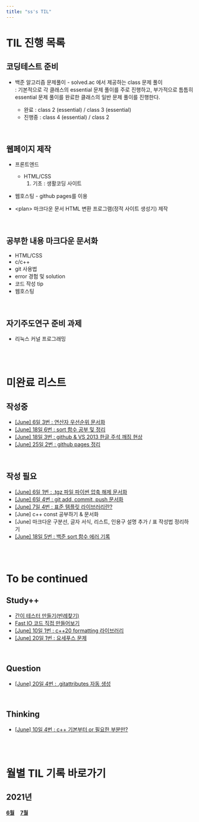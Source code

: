 ```yaml
---
title: "ss's TIL"
---
```


# TIL 진행 목록
## 코딩테스트 준비
* 백준 알고리즘 문제풀이 - solved&#46;ac 에서 제공하는 class 문제 풀이  
: 기본적으로 각 클래스의 essential 문제 풀이를 주로 진행하고, 부가적으로 틈틈히 essential 문제 풀이를 완료한 클래스의 일반 문제 풀이를 진행한다.

    * 완료 : class 2 (essential) / class 3 (essential)
    * 진행중 : class 4 (essential) / class 2 

<br>

## 웹페이지 제작
* 프론트엔드
    * HTML/CSS
        1. 기초 : 생활코딩 사이트  

* 웹호스팅 - github pages를 이용

* &lt;plan> 마크다운 문서 HTML 변환 프로그램(정적 사이트 생성기) 제작

<br>

## 공부한 내용 마크다운 문서화
* HTML/CSS
* c/c++
* git 사용법
* error 경험 및 solution
* 코드 작성 tip
* 웹호스팅

<br>

## 자기주도연구 준비 과제
* 리눅스 커널 프로그래밍

<br><br>

# 미완료 리스트
## 작성중
* [[June] 6일 3번 : 연산자 우선순위 문서화](TIL_2021_06.md#20210606)  
* [[June] 18일 6번 : sort 함수 공부 및 정리](TIL_2021_06.md#20210618)  
* [[June] 18일 3번 : github & VS 2013 한글 주석 깨짐 현상](TIL_2021_06.md#20210618)
* [[June] 25일 2번 : github pages 정리](TIL_2021_06.md#20210625)

<br>

## 작성 필요
* [[June] 6일 1번 : .tgz 파일 파이썬 압축 해제 문서화](TIL_2021_06.md#20210606)
* [[June] 6일 4번 : git add, commit, push 문서화](TIL_2021_06.md#20210606)
* [[June] 7일 4번 : 표준 템플릿 라이브러리란?](TIL_2021_06.md#20210607)
* [June] c++ const 공부하기 & 문서화
* [June] 마크다운 구분선, 글자 서식, 리스트, 인용구 설명 추가 / 표 작성법 정리하기  
* [[June] 18일 5번 : 백준 sort 함수 에러 기록](TIL_2021_06.md#20210620)

<br><br>

# To be continued
## Study++
* [간이 테스터 만들기(반례찾기)](../markdown_doc/tip_collection.md#간이-테스터-만들기반례찾기)
* [Fast IO 코드 직접 만들어보기](../markdown_doc/tip_collection.md#fast-io-c17)
* [[June] 10일 1번 : c++20 formatting 라이브러리](TIL_2021_06.md#20210610)
* [[June] 20일 1번 : 요세푸스 문제](TIL_2021_06.md#20210620)

<br>

## Question
* [[June] 20일 4번 : .gitattributes 자동 생성](TIL_2021_06.md#20210620)

<br>

## Thinking
* [[June] 10일 4번 : c++ 기본부터 or 필요한 부분만?](TIL_2021_06.md#20210610)  

<br><br>

# 월별 TIL 기록 바로가기
## 2021년
[**6월**](TIL_2021_06.md#목차 "6월 기록 바로가기")&#160;&#160;&#160;&#160;[**7월**](TIL_2021_07.md#목차 "7월 기록 바로가기")&#160;&#160;&#160;&#160;